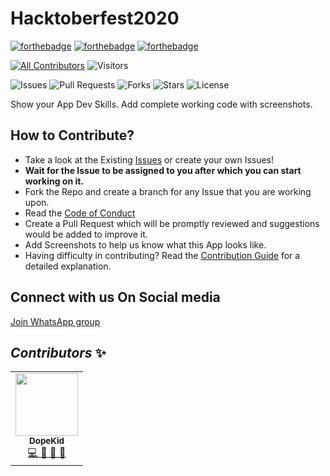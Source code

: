 # Hacktoberfest2020

[![forthebadge](https://forthebadge.com/images/badges/built-by-developers.svg)](https://forthebadge.com)
[![forthebadge](https://forthebadge.com/images/badges/built-with-love.svg)](https://forthebadge.com)
[![forthebadge](https://forthebadge.com/images/badges/built-with-swag.svg)](https://forthebadge.com)


<!-- ALL-CONTRIBUTORS-BADGE:START - Do not remove or modify this section -->
[![All Contributors](https://img.shields.io/badge/all_contributors-1-orange.svg?style=flat-square)](#contributors-)
![Visitors](https://gpvc.arturio.dev/HactoberFest2020)  
<!-- ALL-CONTRIBUTORS-BADGE:END -->


![Issues](https://img.shields.io/github/issues/Code-Stacked/Hacktoberfest2020)
![Pull Requests](https://img.shields.io/github/issues-pr/Code-Stacked/Hacktoberfest2020)
![Forks](https://img.shields.io/github/forks/Code-Stacked/Hacktoberfest2020)
![Stars](https://img.shields.io/github/stars/Code-Stacked/Hacktoberfest2020)
![License](https://img.shields.io/github/license/Code-Stacked/Hacktoberfest2020)

Show your App Dev Skills. Add complete working code with screenshots.

## How to Contribute?

- Take a look at the Existing [Issues](https://github.com/Code-Stacked/Hacktoberfest2020) or create your own Issues!
- **Wait for the Issue to be assigned to you after which you can start working on it.**
- Fork the Repo and create a branch for any Issue that you are working upon.
- Read the [Code of Conduct](https://github.com/Code-Stacked/Code-of-Conduct)
- Create a Pull Request which will be promptly reviewed and suggestions would be added to improve it.
- Add Screenshots to help us know what this App looks like.
- Having difficulty in contributing? Read the [Contribution Guide](https://github.com/Code-Stacked/Hacktoberfest2020/blob/main/CONTRIBUTING.md) for a detailed explanation.

## Connect with us On Social media

[Join WhatsApp group](https://chat.whatsapp.com/FCdnWrxUuTYFWuiqfNI9MS)

## *Contributors* ✨

<!-- ALL-CONTRIBUTORS-LIST:START - Do not remove or modify this section -->
<!-- prettier-ignore-start -->
<!-- markdownlint-disable -->

<table>

  <tr>
    <td align="center"><a href="https://github.com/nj1902"><img src="https://avatars0.githubusercontent.com/u/56442920?v=4" width="100px;" alt=""/><br /><sub><b>DopeKid</b></sub></a><br /><a href="https://github.com/Python-World/Python_and_the_Web/commits?author=nj1902" title="Code">💻 📖 📆 👀</a></td>
  </tr>
  
</table>

<!-- markdownlint-enable -->
<!-- prettier-ignore-end -->
<!-- ALL-CONTRIBUTORS-LIST:END -->
